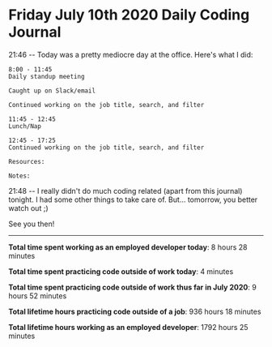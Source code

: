 # Friday July 10th 2020 Daily Coding Journal

21:46 -- Today was a pretty mediocre day at the office. Here's what I did:

```
8:00 - 11:45
Daily standup meeting

Caught up on Slack/email

Continued working on the job title, search, and filter

11:45 - 12:45
Lunch/Nap

12:45 - 17:25
Continued working on the job title, search, and filter

Resources:

Notes:
```

21:48 -- I really didn't do much coding related (apart from this journal) tonight. I had some other things to take care of. But... tomorrow, you better watch out ;)

See you then!

---

**Total time spent working as an employed developer today**: 8 hours 28 minutes

**Total time spent practicing code outside of work today**: 4 minutes

**Total time spent practicing code outside of work thus far in July 2020**: 9 hours 52 minutes

**Total lifetime hours practicing code outside of a job**: 936 hours 18 minutes

**Total lifetime hours working as an employed developer**: 1792 hours 25 minutes
